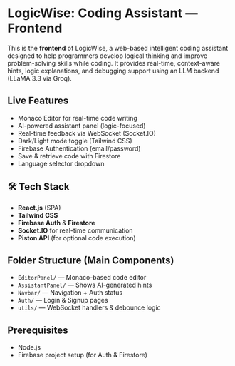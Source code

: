 # LogicWise: Coding Assistant — Frontend

This is the **frontend** of LogicWise, a web-based intelligent coding assistant designed to help programmers develop logical thinking and improve problem-solving skills while coding. It provides real-time, context-aware hints, logic explanations, and debugging support using an LLM backend (LLaMA 3.3 via Groq).

##  Live Features

-  Monaco Editor for real-time code writing
-  AI-powered assistant panel (logic-focused)
-  Real-time feedback via WebSocket (Socket.IO)
-  Dark/Light mode toggle (Tailwind CSS)
-  Firebase Authentication (email/password)
-  Save & retrieve code with Firestore
-  Language selector dropdown

## 🛠 Tech Stack

- **React.js** (SPA)
- **Tailwind CSS**
- **Firebase Auth** & **Firestore**
- **Socket.IO** for real-time communication
- **Piston API** (for optional code execution)

##  Folder Structure (Main Components)

- `EditorPanel/` — Monaco-based code editor
- `AssistantPanel/` — Shows AI-generated hints
- `Navbar/` — Navigation + Auth status
- `Auth/` — Login & Signup pages
- `utils/` — WebSocket handlers & debounce logic



##  Prerequisites

- Node.js
- Firebase project setup (for Auth & Firestore)


